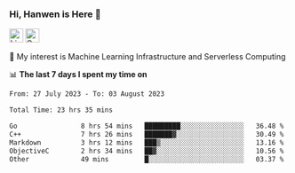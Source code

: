 ### Hi, Hanwen is Here 👋
<p>
	<a href="https://www.linkedin.com/in/liu-hanwen/"><img src="https://img.shields.io/badge/@hanwen-0A66C2?style=flat&logo=LinkedIn&logoColor=white" alt="Linkedin"  height="25px"/></a> 
	<a href="https://scholar.google.com/citations?user=HDF0su0AAAAJ"><img src="https://img.shields.io/badge/scholar-4385FE.svg?&style=plastic&logo=google-scholar&logoColor=white" alt="Google Scholar" height="25px"> </a>
</p>
🌱 My interest is Machine Learning Infrastructure and Serverless Computing

📊 **The last 7 days I spent my time on** 
<!--START_SECTION:waka-->

```txt
From: 27 July 2023 - To: 03 August 2023

Total Time: 23 hrs 35 mins

Go                8 hrs 54 mins   █████████░░░░░░░░░░░░░░░░   36.48 %
C++               7 hrs 26 mins   ███████▓░░░░░░░░░░░░░░░░░   30.49 %
Markdown          3 hrs 12 mins   ███▒░░░░░░░░░░░░░░░░░░░░░   13.16 %
ObjectiveC        2 hrs 34 mins   ██▓░░░░░░░░░░░░░░░░░░░░░░   10.56 %
Other             49 mins         █░░░░░░░░░░░░░░░░░░░░░░░░   03.37 %
```

<!--END_SECTION:waka-->


<!--
**david990917/david990917** is a ✨ _special_ ✨ repository because its `README.md` (this file) appears on your GitHub profile.

Here are some ideas to get you started:

- 🔭 I’m currently working on ...
- 🌱 I’m currently learning ...
- 👯 I’m looking to collaborate on ...
- 🤔 I’m looking for help with ...
- 💬 Ask me about ...
- 📫 How to reach me: ...
- 😄 Pronouns: ...
- ⚡ Fun fact: ...
-->
